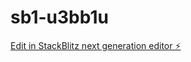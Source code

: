 # sb1-u3bb1u

[Edit in StackBlitz next generation editor ⚡️](https://stackblitz.com/~/github.com/DeclanMcrory/sb1-u3bb1u)